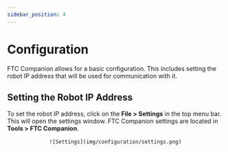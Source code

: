 ```yaml
---
sidebar_position: 4
---
```


# Configuration
FTC Companion allows for a basic configuration. This includes setting the robot IP address that will be used for
communication with it.

## Setting the Robot IP Address
To set the robot IP address, click on the **File > Settings** in the top menu bar. This will open the settings window.
FTC Companion settings are located in **Tools > FTC Companion**.

<div align="center">

    ![Settings](img/configuration/settings.png)

</div>
